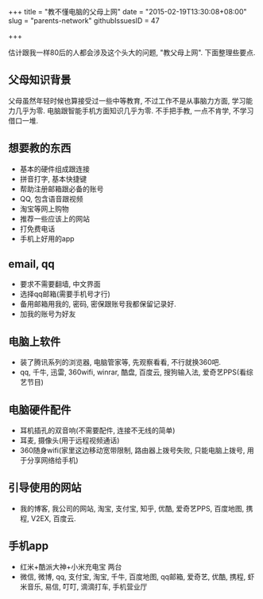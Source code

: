 +++
title = "教不懂电脑的父母上网"
date = "2015-02-19T13:30:08+08:00"
slug = "parents-network"
githubIssuesID = 47

+++

估计跟我一样80后的人都会涉及这个头大的问题, "教父母上网". 下面整理些要点.

## 父母知识背景

父母虽然年轻时候也算接受过一些中等教育, 不过工作不是从事脑力方面, 学习能力几乎为零. 电脑跟智能手机方面知识几乎为零. 不手把手教, 一点不肯学, 不学习借口一堆.

## 想要教的东西

* 基本的硬件组成跟连接
* 拼音打字, 基本快捷键
* 帮助注册邮箱跟必备的账号
* QQ, 包含语音跟视频
* 淘宝等网上购物
* 推荐一些应该上的网站
* 打免费电话
* 手机上好用的app

## email, qq
* 要求不需要翻墙, 中文界面
* 选择qq邮箱(需要手机号才行)
* 备用邮箱用我的, 密码, 密保跟账号我都保留记录好.
* 加我的账号为好友

## 电脑上软件
* 装了腾讯系列的浏览器, 电脑管家等, 先观察看看, 不行就换360吧.
* qq, 千牛, 迅雷, 360wifi, winrar, 酷盘, 百度云, 搜狗输入法, 爱奇艺PPS(看综艺节目)

## 电脑硬件配件
* 耳机插孔的双音响(不需要配件, 连接不无线的简单)
* 耳麦, 摄像头(用于远程视频通话)
* 360随身wifi(家里这边移动宽带限制, 路由器上拨号失败, 只能电脑上拨号, 用于分享网络给手机)

## 引导使用的网站
* 我的博客, 我公司的网站, 淘宝, 支付宝, 知乎, 优酷, 爱奇艺PPS, 百度地图, 携程, V2EX, 百度云.

## 手机app
* 红米+酷派大神+小米充电宝 两台
* 微信, 微博, qq, 支付宝, 淘宝, 千牛, 百度地图, qq邮箱, 爱奇艺, 优酷, 携程, 虾米音乐, 易信, 叮叮, 滴滴打车, 手机营业厅
